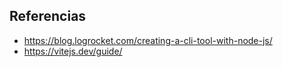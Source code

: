

## Referencias

- https://blog.logrocket.com/creating-a-cli-tool-with-node-js/
- https://vitejs.dev/guide/